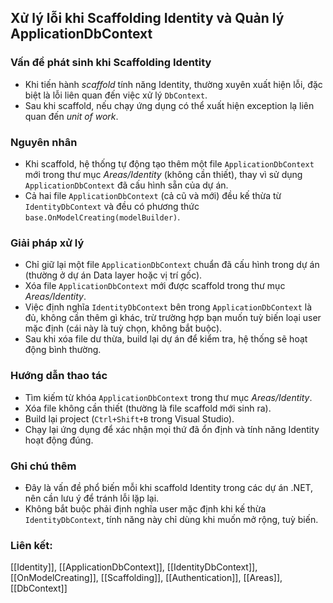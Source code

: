 ## Xử lý lỗi khi Scaffolding Identity và Quản lý ApplicationDbContext

### Vấn đề phát sinh khi Scaffolding Identity

- Khi tiến hành *scaffold* tính năng Identity, thường xuyên xuất hiện lỗi, đặc biệt là lỗi liên quan đến việc xử lý `DbContext`.
- Sau khi scaffold, nếu chạy ứng dụng có thể xuất hiện exception lạ liên quan đến *unit of work*.


### Nguyên nhân

- Khi scaffold, hệ thống tự động tạo thêm một file `ApplicationDbContext` mới trong thư mục *Areas/Identity* (không cần thiết), thay vì sử dụng `ApplicationDbContext` đã cấu hình sẵn của dự án.
- Cả hai file `ApplicationDbContext` (cả cũ và mới) đều kế thừa từ `IdentityDbContext` và đều có phương thức `base.OnModelCreating(modelBuilder)`.


### Giải pháp xử lý

- Chỉ giữ lại một file `ApplicationDbContext` chuẩn đã cấu hình trong dự án (thường ở dự án Data layer hoặc vị trí gốc).
- Xóa file `ApplicationDbContext` mới được scaffold trong thư mục *Areas/Identity*.
- Việc định nghĩa `IdentityDbContext` bên trong `ApplicationDbContext` là đủ, không cần thêm gì khác, trừ trường hợp bạn muốn tuỳ biến loại user mặc định (cái này là tuỳ chọn, không bắt buộc).
- Sau khi xóa file dư thừa, build lại dự án để kiểm tra, hệ thống sẽ hoạt động bình thường.


### Hướng dẫn thao tác

- Tìm kiếm từ khóa `ApplicationDbContext` trong thư mục *Areas/Identity*.
- Xóa file không cần thiết (thường là file scaffold mới sinh ra).
- Build lại project (`Ctrl+Shift+B` trong Visual Studio).
- Chạy lại ứng dụng để xác nhận mọi thứ đã ổn định và tính năng Identity hoạt động đúng.


### Ghi chú thêm

- Đây là vấn đề phổ biến mỗi khi scaffold Identity trong các dự án .NET, nên cần lưu ý để tránh lỗi lặp lại.
- Không bắt buộc phải định nghĩa user mặc định khi kế thừa `IdentityDbContext`, tính năng này chỉ dùng khi muốn mở rộng, tuỳ biến.


### Liên kết:

[[Identity]], [[ApplicationDbContext]], [[IdentityDbContext]], [[OnModelCreating]], [[Scaffolding]], [[Authentication]], [[Areas]], [[DbContext]]


